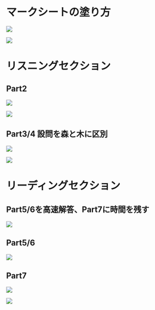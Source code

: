 # マークシートの塗り方

![](https://i.gyazo.com/b61507412861c47b38577ec7fe1899fd.png)

![](https://i.gyazo.com/0ee31902d87a94ff305e97d88122df14.png)

# リスニングセクション

## Part2

![](https://i.gyazo.com/69ec262e41a51976734734c02633789e.png)

![](https://i.gyazo.com/3150b73adf35c54c0bcd702308d4315a.png)




## Part3/4 設問を森と木に区別

![](https://i.gyazo.com/a916e5b86f6f64e9cc031d3a0e7b8d08.png)

![](https://i.gyazo.com/945eb5d2bfc955c59fcc877c5d851b8b.png)


# リーディングセクション

## Part5/6を高速解答、Part7に時間を残す

![](https://i.gyazo.com/1724163230c7fbd05eea12979b6c2930.png)


## Part5/6

![](https://i.gyazo.com/406b93fd17e8e3797854b18c8fbaf3b6.png)

## Part7

![](https://i.gyazo.com/20826f831da52868ba2eabbf2271eb2d.png)


![](https://i.gyazo.com/e2fcfc75c218c5e7cc4dfafa4fb32027.png)



